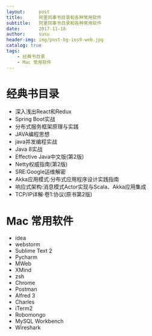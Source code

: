```yaml
---
layout:     post
title:      阿里同事书目录和各种常用软件
subtitle:   阿里同事书目录和各种常用软件
date:       2017-11-18
author:     susu
header-img: img/post-bg-ios9-web.jpg
catalog: true
tags:
    - 经典书目录
    - Mac 常用软件
---
```

# 经典书目录

- 深入浅出React和Redux
- Spring Boot实战
- 分布式服务框架原理与实践
- JAVA编程思想
- java并发编程实战
- Java 8实战
- Effective Java中文版(第2版)
- Netty权威指南(第2版)
- SRE:Google运维解密
- Akka应用模式:分布式应用程序设计实践指南
- 响应式架构:消息模式Actor实现与Scala、Akka应用集成
- TCP/IP详解·卷1:协议(原书第2版)


# Mac 常用软件

- idea
- webstorm
- Sublime Text 2
- Pycharm
- MWeb
- XMind
- zsh
- Chrome
- Postman
- Alfred 3
- Charles
- iTerm2
- Robomongo
- MySQL Workbench
- Wireshark

